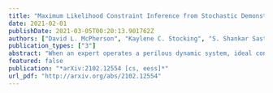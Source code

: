 ```yaml
---
title: "Maximum Likelihood Constraint Inference from Stochastic Demonstrations"
date: 2021-02-01
publishDate: 2021-03-05T00:20:13.901762Z
authors: ["David L. McPherson", "Kaylene C. Stocking", "S. Shankar Sastry"]
publication_types: ["3"]
abstract: "When an expert operates a perilous dynamic system, ideal constraint information is tacitly contained in their demonstrated trajectories and controls. The likelihood of these demonstrations can be computed, given the system dynamics and task objective, and the maximum likelihood constraints can be identified. Prior constraint inference work has focused mainly on deterministic models. Stochastic models, however, can capture the uncertainty and risk tolerance that are often present in real systems of interest. This paper extends maximum likelihood constraint inference to stochastic applications by using maximum causal entropy likelihoods. Furthermore, we propose an efficient algorithm that computes constraint likelihood and risk tolerance in a unified Bellman backup, allowing us to generalize to stochastic systems without increasing computational complexity."
featured: false
publication: "*arXiv:2102.12554 [cs, eess]*"
url_pdf: "http://arxiv.org/abs/2102.12554"
---
```


